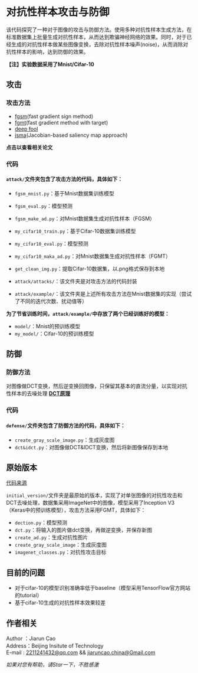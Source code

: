 # 对抗性样本攻击与防御

该代码探究了一种对于图像的攻击与防御方法。使用多种对抗性样本生成方法，在标准数据集上批量生成对抗性样本，从而达到欺骗神经网络的效果。同时，对于已经生成的对抗性样本做某些图像变换，去除对抗性样本噪声(noise)，从而消除对抗性样本的影响，达到防御的效果。  

**【注】实验数据采用了Mnist/Cifar-10**  



## 攻击

### 攻击方法
* [fgsm](https://arxiv.org/abs/1412.6572)(fast gradient sign method)
* [fgmt](https://arxiv.org/pdf/1607.02533.pdf)(fast gradient method with target)
* [deep fool](https://arxiv.org/abs/1511.04599)
* [jsma](https://arxiv.org/abs/1511.07528)(Jacobian-based saliency map approach)

**点击以查看相关论文**

### 代码
#### `attack/`文件夹包含了攻击方法的代码，具体如下：
* `fgsm_mnist.py`：基于Mnist数据集训练模型
* `fgsm_eval.py`：模型预测
* `fgsm_make_ad.py`：对Mnist数据集生成对抗性样本（FGSM）
* `my_cifar10_train.py`：基于Cifar-10数据集训练模型
* `my_cifar10_eval.py`：模型预测
* `my_cifar10_maka_ad.py`：对Mnist数据集生成对抗性样本（FGMT）
* `get_clean_img.py`：提取Cifar-10数据集，以.png格式保存到本地

* `attack/attacks/`：该文件夹是对攻击方法的代码封装
* `attack/example/`：该文件夹是上述所有攻击方法在Mnist数据集的实现（尝试了不同的迭代次数、扰动值等）  

**为了节省训练时间，`attack/example/`中存放了两个已经训练好的模型：**  
* `model/`：Mnist的预训练模型
* `my_model/`：Cifar-10的预训练模型




## 防御

### 防御方法
对图像做DCT变换，然后逆变换回图像，只保留其基本的直流分量，以实现对抗性样本的去噪处理
**[DCT原理](https://en.wikipedia.org/wiki/Discrete_cosine_transform)**

### 代码
#### `defense/`文件夹包含了防御方法的代码，具体如下：
* `create_gray_scale_image.py`：生成灰度图
* `dct&idct.py`：对图像做DCT&IDCT变换，然后将新图像保存到本地  



## 原始版本
[代码来源](https://mp.weixin.qq.com/s/jgeCqz1VwY92BfTLFahu1Q)  

`initial_version/`文件夹是最原始的版本，实现了对单张图像的对抗性攻击和DCT去噪处理，数据集采用ImageNet中的图像，模型采用了Inception V3（Keras中的预训练模型），攻击方法采用FGMT，具体如下：
* `dection.py`：模型预测
* `dct.py`：将输入的图片做dct变换，再做逆变换，并保存新图  
* `create_ad.py`：生成对抗性图片 
* `create_gray_scale_image`：生成灰度图
* `imagenet_classes.py`：对抗性攻击目标  


 



## 目前的问题
* 对于cifar-10的模型识别准确率低于baseline（模型采用TensorFlow官方网站的tutorial）
* 基于cifar-10生成的对抗性样本效果较差

## 作者相关
Author ：Jiarun Cao  
Address：Beijing Insitute of Technology  
E-mail : 2211241432@qq.com && jiaruncao.china@Gmail.com  

*如果对您有帮助，请Star一下，不胜感激*



